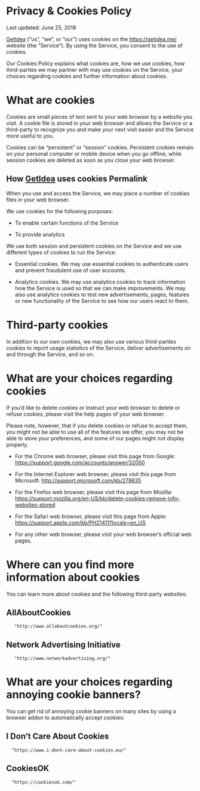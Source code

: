# **Privacy & Cookies Policy**

Last updated: June 25, 2018

[GetIdea](https://getidea.me/) (“us”, “we”, or “our”) uses cookies on the https://getidea.me/ website (the “Service”). By using the Service, you consent to the use of cookies.

Our Cookies Policy explains what cookies are, how we use cookies, how third-parties we may partner with may use cookies on the Service, your choices regarding cookies and further information about cookies.

# What are cookies

Cookies are small pieces of text sent to your web browser by a website you visit. A cookie file is stored in your web browser and allows the Service or a third-party to recognize you and make your next visit easier and the Service more useful to you.

Cookies can be “persistent” or “session” cookies. Persistent cookies remain on your personal computer or mobile device when you go offline, while session cookies are deleted as soon as you close your web browser.

## How [GetIdea](https://getidea.me) uses cookies Permalink
When you use and access the Service, we may place a number of cookies files in your web browser.

We use cookies for the following purposes:

* To enable certain functions of the Service

* To provide analytics

We use both session and persistent cookies on the Service and we use different types of cookies to run the Service:

* Essential cookies. We may use essential cookies to authenticate users and prevent fraudulent use of user accounts.

* Analytics cookies. We may use analytics cookies to track information how the Service is used so that we can make improvements. We may also use analytics cookies to test new advertisements, pages, features or new functionality of the Service to see how our users react to them.

# Third-party cookies
In addition to our own cookies, we may also use various third-parties cookies to report usage statistics of the Service, deliver advertisements on and through the Service, and so on.

# What are your choices regarding cookies 

If you’d like to delete cookies or instruct your web browser to delete or refuse cookies, please visit the help pages of your web browser.

Please note, however, that if you delete cookies or refuse to accept them, you might not be able to use all of the features we offer, you may not be able to store your preferences, and some of our pages might not display properly.

* For the Chrome web browser, please visit this page from Google: https://support.google.com/accounts/answer/32050

* For the Internet Explorer web browser, please visit this page from Microsoft: http://support.microsoft.com/kb/278835

* For the Firefox web browser, please visit this page from Mozilla: https://support.mozilla.org/en-US/kb/delete-cookies-remove-info-websites-stored

* For the Safari web browser, please visit this page from Apple: https://support.apple.com/kb/PH21411?locale=en_US

* For any other web browser, please visit your web browser’s official web pages.

# Where can you find more information about cookies 
You can learn more about cookies and the following third-party websites:

## AllAboutCookies
       "http://www.allaboutcookies.org/"

## Network Advertising Initiative
       "http://www.networkadvertising.org/"   
     
# What are your choices regarding annoying cookie banners?

You can get rid of annoying cookie banners on many sites by using a browser addon to automatically accept cookies:

## I Don’t Care About Cookies
      "https://www.i-dont-care-about-cookies.eu/"

## CookiesOK
      "https://cookiesok.com/"
